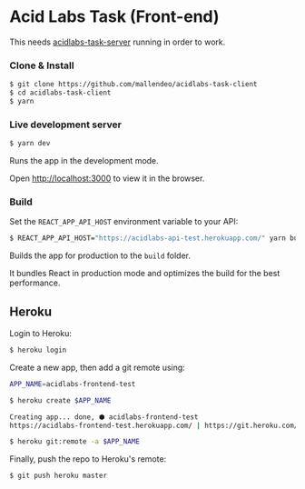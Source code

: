 # Acid Labs Task (Front-end)

This needs [acidlabs-task-server](https://github.com/mallendeo/acidlabs-task-server) running in order to work.

### Clone & Install

```bash
$ git clone https://github.com/mallendeo/acidlabs-task-client
$ cd acidlabs-task-client
$ yarn
```

### Live development server

```bash
$ yarn dev
```

Runs the app in the development mode.

Open [http://localhost:3000](http://localhost:3000) to view it in the browser.

### Build

Set the `REACT_APP_API_HOST` environment variable to your API:
```bash
$ REACT_APP_API_HOST="https://acidlabs-api-test.herokuapp.com/" yarn build
```

Builds the app for production to the `build` folder.

It bundles React in production mode and optimizes the build for the best performance.

## Heroku

Login to Heroku:

```bash
$ heroku login
```

Create a new app, then add a git remote using:

```bash
APP_NAME=acidlabs-frontend-test

$ heroku create $APP_NAME

Creating app... done, ⬢ acidlabs-frontend-test
https://acidlabs-frontend-test.herokuapp.com/ | https://git.heroku.com/acidlabs-frontend-test.git

$ heroku git:remote -a $APP_NAME
```

Finally, push the repo to Heroku's remote:
```bash
$ git push heroku master
```
